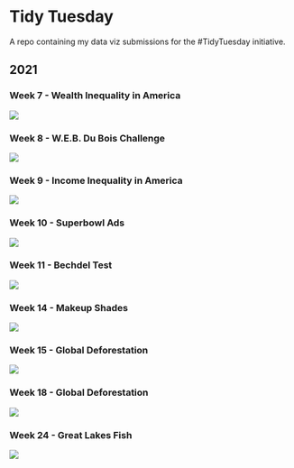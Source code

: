 # Tidy Tuesday

A repo containing my data viz submissions for the #TidyTuesday initiative.

## 2021

### Week 7 - Wealth Inequality in America

![](2021/plots/W072021.png)

### Week 8 - W.E.B. Du Bois Challenge

![](2021/plots/W082021.png)

### Week 9 - Income Inequality in America

![](2021/plots/W092021.png)

### Week 10 - Superbowl Ads

![](2021/plots/W102021.png)

### Week 11 - Bechdel Test

![](2021/plots/W112021.png)

### Week 14 - Makeup Shades

![](2021/plots/W142021.png)

### Week 15 - Global Deforestation

![](2021/plots/W152021.png)

### Week 18 - Global Deforestation

![](2021/plots/W182021.png)

### Week 24 - Great Lakes Fish

![](2021/plots/W242021.png)
